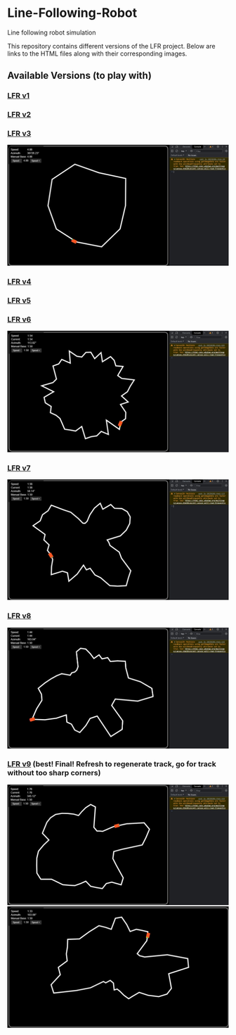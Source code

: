 # Line-Following-Robot
Line following robot simulation

This repository contains different versions of the LFR project. Below are links to the HTML files along with their corresponding images.

## Available Versions (to play with)

### [LFR v1](lfr_v1.html)

### [LFR v2](lfr_v2.html)

### [LFR v3](lfr_v3.html)
![LFR v3](lfr_v3.jpg)

### [LFR v4](lfr_v4.html)

### [LFR v5](lfr_v5.html)

### [LFR v6](lfr_v6.html)
![LFR v6](lfr_v6.jpg)

### [LFR v7](lfr_v7.html)
![LFR v7](lfr_v7.jpg)

### [LFR v8](lfr_v8.html)
![LFR v8](lfr_v8.jpg)

### [LFR v9](lfr_v9.html) (best! Final! Refresh to regenerate track, go for track without too sharp corners)
![LFR v9](lfr_v9.jpg)
![LFR v9 Additional](lfr_v9_2.jpg)
